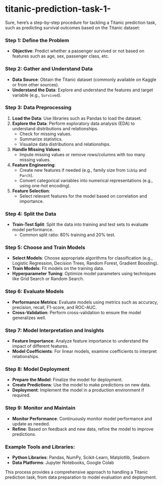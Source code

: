# titanic-prediction-task-1-
Sure, here’s a step-by-step procedure for tackling a Titanic prediction task, such as predicting survival outcomes based on the Titanic dataset:

### Step 1: Define the Problem
- **Objective**: Predict whether a passenger survived or not based on features such as age, sex, passenger class, etc.

### Step 2: Gather and Understand Data
- **Data Source**: Obtain the Titanic dataset (commonly available on Kaggle or from other sources).
- **Understand the Data**: Explore and understand the features and target variable (e.g., `Survived`).

### Step 3: Data Preprocessing
1. **Load the Data**: Use libraries such as Pandas to load the dataset.
2. **Explore the Data**: Perform exploratory data analysis (EDA) to understand distributions and relationships.
   - Check for missing values.
   - Summarize statistics.
   - Visualize data distributions and relationships.
3. **Handle Missing Values**:
   - Impute missing values or remove rows/columns with too many missing values.
4. **Feature Engineering**:
   - Create new features if needed (e.g., family size from `SibSp` and `Parch`).
   - Convert categorical variables into numerical representations (e.g., using one-hot encoding).
5. **Feature Selection**:
   - Select relevant features for the model based on correlation and importance.

### Step 4: Split the Data
- **Train-Test Split**: Split the data into training and test sets to evaluate model performance.
  - Common split ratio: 80% training and 20% test.

### Step 5: Choose and Train Models
- **Select Models**: Choose appropriate algorithms for classification (e.g., Logistic Regression, Decision Trees, Random Forest, Gradient Boosting).
- **Train Models**: Fit models on the training data.
- **Hyperparameter Tuning**: Optimize model parameters using techniques like Grid Search or Random Search.

### Step 6: Evaluate Models
- **Performance Metrics**: Evaluate models using metrics such as accuracy, precision, recall, F1-score, and ROC-AUC.
- **Cross-Validation**: Perform cross-validation to ensure the model generalizes well.

### Step 7: Model Interpretation and Insights
- **Feature Importance**: Analyze feature importance to understand the impact of different features.
- **Model Coefficients**: For linear models, examine coefficients to interpret relationships.

### Step 8: Model Deployment
- **Prepare the Model**: Finalize the model for deployment.
- **Create Predictions**: Use the model to make predictions on new data.
- **Deployment**: Implement the model in a production environment if required.

### Step 9: Monitor and Maintain
- **Monitor Performance**: Continuously monitor model performance and update as needed.
- **Refine**: Based on feedback and new data, refine the model to improve predictions.

### Example Tools and Libraries:
- **Python Libraries**: Pandas, NumPy, Scikit-Learn, Matplotlib, Seaborn
- **Data Platforms**: Jupyter Notebooks, Google Colab

This process provides a comprehensive approach to handling a Titanic prediction task, from data preparation to model evaluation and deployment.
